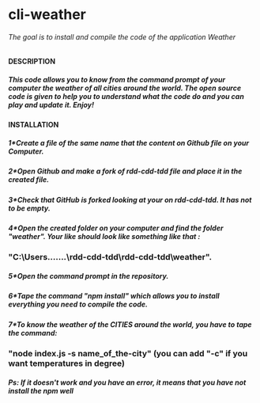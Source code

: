 # cli-weather
###### The goal is to install and compile the code of the application Weather
#### DESCRIPTION
##### This code allows you to know from the command prompt of your computer the weather of all cities around the world. The open source code is given to help you to understand what the code do and you can play and update it. Enjoy!
#### INSTALLATION
##### 1*Create a file of the same name that the content on Github file on your Computer.
##### 2*Open Github and make a fork of rdd-cdd-tdd file and place it in the created file.
##### 3*Check that GitHub is forked looking at your on rdd-cdd-tdd. It has not to be empty.
##### 4*Open the created folder on your computer and find the folder "weather". Your like should look like something like that :
### "C:\Users\.......\rdd-cdd-tdd\rdd-cdd-tdd\weather".
##### 5*Open the command prompt in the repository.
##### 6*Tape the command "npm install" which allows you to install everything you need to compile the code.
##### 7*To know the weather of the CITIES around the world, you have to tape the command: 
### "node index.js -s name_of_the-city" (you can add "-c" if you want temperatures in degree)


##### Ps: If it doesn't work and you have an error, it means that you have not install the npm well
